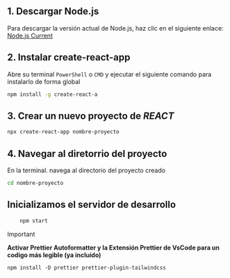 ## 1. Descargar Node.js
Para descargar la versión actual de Node.js, haz clic en el siguiente enlace: [Node.js Current](https://nodejs.org/en/download/current)

## 2. Instalar create-react-app
Abre su terminal `PowerShell` o `CMD` y ejecutar el siguiente comando para instalarlo de forma global
```bash
npm install -g create-react-a
```

## 3. Crear un nuevo proyecto de ***REACT***
```bash
npx create-react-app nombre-proyecto
```

## 4. Navegar al diretorrio del proyecto
En la terminal. navega al directorio del proyecto creado
```bash
cd nombre-proyecto
```
## Inicializamos el servidor de desarrollo
```bash
    npm start
```
> [!IMPORTANT]
> **Activar Prettier Autoformatter y la Extensión Prettier de VsCode para un codigo más legible (ya incluído)**

    npm install -D prettier prettier-plugin-tailwindcss
